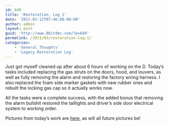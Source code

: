 ```yaml
---
id: 649
title: 'Restoration, Log 1'
date: '2011-03-12T07:46:00-08:00'
author: admin
layout: post
guid: 'http://www.8bitdmc.com/?p=649'
permalink: /2011/03/restoration-log-1/
categories:
    - 'General Thoughts'
    - 'Legacy Restoration Log'
---
```


Just got myself cleaned up after about 6 hours of working on the D. Today’s tasks included replacing the gas struts on the doors, hood, and louvers, as well as fully removing the alarm and restoring the factory wiring harness. I also replaced the foam side marker gaskets with new rubber ones and rebuilt the locking gas cap so it actually works now.

All the tasks were a complete success, with the added bonus that removing the alarm bullshit restored the taillights and driver’s side door electrical system to working order.

Pictures from today’s work are [here](https://www.orangeoblivion.com/gallery/index.php?/category/repair-log-details-of-repairs-made), as will all future pictures be!